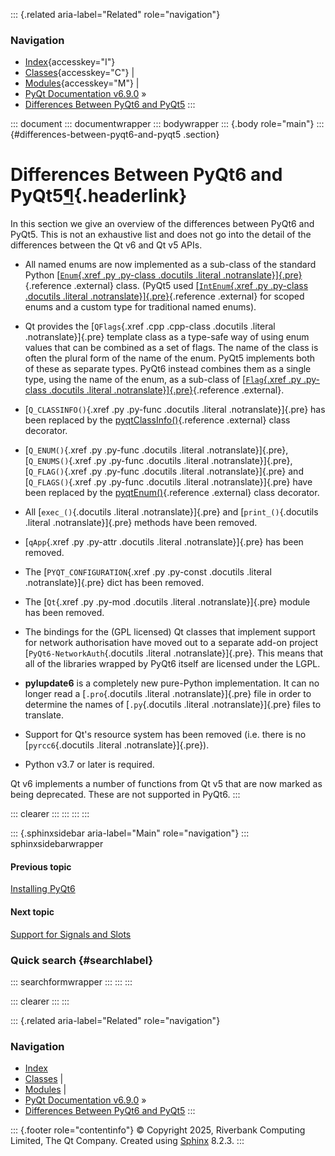 ::: {.related aria-label="Related" role="navigation"}
### Navigation

-   [Index](https://www.riverbankcomputing.com/static/Docs/PyQt6/genindex.html "General index"){accesskey="I"}
-   [Classes](https://www.riverbankcomputing.com/static/Docs/PyQt6/sip-classes.html "Index of all classes"){accesskey="C"}
    \|
-   [Modules](https://www.riverbankcomputing.com/static/Docs/PyQt6/module_index.html "Index of all modules"){accesskey="M"}
    \|
-   [PyQt Documentation
    v6.9.0](https://www.riverbankcomputing.com/static/Docs/PyQt6/index.html)
    »
-   [Differences Between PyQt6 and PyQt5](pyqt5_differences.html)
:::

::: document
::: documentwrapper
::: bodywrapper
::: {.body role="main"}
::: {#differences-between-pyqt6-and-pyqt5 .section}
# Differences Between PyQt6 and PyQt5[¶](pyqt5_differences.html#differences-between-pyqt6-and-pyqt5 "Link to this heading"){.headerlink}

In this section we give an overview of the differences between PyQt6 and
PyQt5. This is not an exhaustive list and does not go into the detail of
the differences between the Qt v6 and Qt v5 APIs.

-   All named enums are now implemented as a sub-class of the standard
    Python [[`Enum`{.xref .py .py-class .docutils .literal
    .notranslate}]{.pre}](https://docs.python.org/3/library/enum.html#enum.Enum "(in Python v3.13)"){.reference
    .external} class. (PyQt5 used [[`IntEnum`{.xref .py .py-class
    .docutils .literal
    .notranslate}]{.pre}](https://docs.python.org/3/library/enum.html#enum.IntEnum "(in Python v3.13)"){.reference
    .external} for scoped enums and a custom type for traditional named
    enums).

-   Qt provides the [`QFlags`{.xref .cpp .cpp-class .docutils .literal
    .notranslate}]{.pre} template class as a type-safe way of using enum
    values that can be combined as a set of flags. The name of the class
    is often the plural form of the name of the enum. PyQt5 implements
    both of these as separate types. PyQt6 instead combines them as a
    single type, using the name of the enum, as a sub-class of
    [[`Flag`{.xref .py .py-class .docutils .literal
    .notranslate}]{.pre}](https://docs.python.org/3/library/enum.html#enum.Flag "(in Python v3.13)"){.reference
    .external}.

-   [`Q_CLASSINFO()`{.xref .py .py-func .docutils .literal
    .notranslate}]{.pre} has been replaced by the
    [pyqtClassInfo()](https://www.riverbankcomputing.com/static/Docs/PyQt6/api/qtcore/qtcore-module.html#pyqtClassInfo){.reference
    .external} class decorator.

-   [`Q_ENUM()`{.xref .py .py-func .docutils .literal
    .notranslate}]{.pre}, [`Q_ENUMS()`{.xref .py .py-func .docutils
    .literal .notranslate}]{.pre}, [`Q_FLAG()`{.xref .py .py-func
    .docutils .literal .notranslate}]{.pre} and [`Q_FLAGS()`{.xref .py
    .py-func .docutils .literal .notranslate}]{.pre} have been replaced
    by the
    [pyqtEnum()](https://www.riverbankcomputing.com/static/Docs/PyQt6/api/qtcore/qtcore-module.html#pyqtEnum){.reference
    .external} class decorator.

-   All [`exec_()`{.docutils .literal .notranslate}]{.pre} and
    [`print_()`{.docutils .literal .notranslate}]{.pre} methods have
    been removed.

-   [`qApp`{.xref .py .py-attr .docutils .literal .notranslate}]{.pre}
    has been removed.

-   The [`PYQT_CONFIGURATION`{.xref .py .py-const .docutils .literal
    .notranslate}]{.pre} dict has been removed.

-   The [`Qt`{.xref .py .py-mod .docutils .literal .notranslate}]{.pre}
    module has been removed.

-   The bindings for the (GPL licensed) Qt classes that implement
    support for network authorisation have moved out to a separate
    add-on project [`PyQt6-NetworkAuth`{.docutils .literal
    .notranslate}]{.pre}. This means that all of the libraries wrapped
    by PyQt6 itself are licensed under the LGPL.

-   **pylupdate6** is a completely new pure-Python implementation. It
    can no longer read a [`.pro`{.docutils .literal .notranslate}]{.pre}
    file in order to determine the names of [`.py`{.docutils .literal
    .notranslate}]{.pre} files to translate.

-   Support for Qt's resource system has been removed (i.e. there is no
    [`pyrcc6`{.docutils .literal .notranslate}]{.pre}).

-   Python v3.7 or later is required.

Qt v6 implements a number of functions from Qt v5 that are now marked as
being deprecated. These are not supported in PyQt6.
:::

::: clearer
:::
:::
:::
:::

::: {.sphinxsidebar aria-label="Main" role="navigation"}
::: sphinxsidebarwrapper
<div>

#### Previous topic

[Installing
PyQt6](https://www.riverbankcomputing.com/static/Docs/PyQt6/installation.html "previous chapter")

</div>

<div>

#### Next topic

[Support for Signals and
Slots](https://www.riverbankcomputing.com/static/Docs/PyQt6/signals_slots.html "next chapter")

</div>

### Quick search {#searchlabel}

::: searchformwrapper
:::
:::
:::

::: clearer
:::
:::

::: {.related aria-label="Related" role="navigation"}
### Navigation

-   [Index](https://www.riverbankcomputing.com/static/Docs/PyQt6/genindex.html "General index")
-   [Classes](https://www.riverbankcomputing.com/static/Docs/PyQt6/sip-classes.html "Index of all classes")
    \|
-   [Modules](https://www.riverbankcomputing.com/static/Docs/PyQt6/module_index.html "Index of all modules")
    \|
-   [PyQt Documentation
    v6.9.0](https://www.riverbankcomputing.com/static/Docs/PyQt6/index.html)
    »
-   [Differences Between PyQt6 and PyQt5](pyqt5_differences.html)
:::

::: {.footer role="contentinfo"}
© Copyright 2025, Riverbank Computing Limited, The Qt Company. Created
using [Sphinx](https://www.sphinx-doc.org/) 8.2.3.
:::
